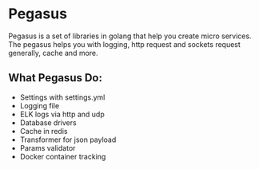 # Pegasus

Pegasus is a set of libraries in golang that help you create micro services. The pegasus helps you with logging, http
request and sockets request generally, cache and more.

## What Pegasus Do:

* Settings with settings.yml
* Logging file
* ELK logs via http and udp
* Database drivers
* Cache in redis
* Transformer for json payload
* Params validator
* Docker container tracking

